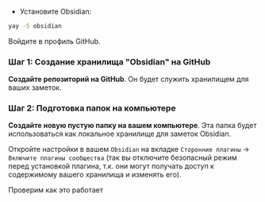 - Установите Obsidian: 
```bash
yay -S obsidian
```

Войдите в профиль GitHub.
### Шаг 1: Создание хранилища "Obsidian" на GitHub
**Создайте репозиторий на GitHub**. Он будет служить хранилищем для ваших заметок.

### Шаг 2: Подготовка папок на компьютере

**Создайте новую пустую папку на вашем компьютере**. Эта папка будет использоваться как локальное хранилище для заметок Obsidian.

Откройте настройки в вашем `Obsidian` на вкладке `Сторонние плагины` -> `Включите плагины сообщества` (так вы отключите безопасный режим перед установкой плагина, т.к. они могут получать доступ к содержимому вашего хранилища и изменять его).

Проверим как это работает 
